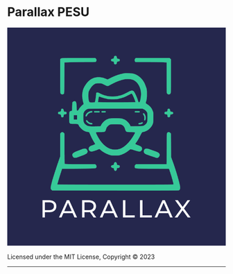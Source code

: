 # Parallax PESU

![Parallax](public/parallax-logo.png)

Licensed under the MIT License, Copyright © 2023

---
